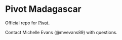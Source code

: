 # Pivot Madagascar

Official repo for [Pivot](https://www.pivotworks.org/).

Contact Michelle Evans (@mvevans89) with questions.
